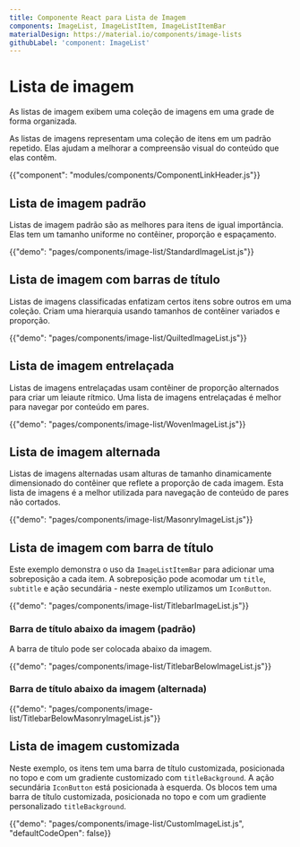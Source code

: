 ```yaml
---
title: Componente React para Lista de Imagem
components: ImageList, ImageListItem, ImageListItemBar
materialDesign: https://material.io/components/image-lists
githubLabel: 'component: ImageList'
---
```


# Lista de imagem

<p class="description">As listas de imagem exibem uma coleção de imagens em uma grade de forma organizada.</p>

As listas de imagens representam uma coleção de itens em um padrão repetido. Elas ajudam a melhorar a compreensão visual do conteúdo que elas contêm.

{{"component": "modules/components/ComponentLinkHeader.js"}}

## Lista de imagem padrão

Listas de imagem padrão são as melhores para itens de igual importância. Elas tem um tamanho uniforme no contêiner, proporção e espaçamento.

{{"demo": "pages/components/image-list/StandardImageList.js"}}

## Lista de imagem com barras de título

Listas de imagens classificadas enfatizam certos itens sobre outros em uma coleção. Criam uma hierarquia usando tamanhos de contêiner variados e proporção.

{{"demo": "pages/components/image-list/QuiltedImageList.js"}}

## Lista de imagem entrelaçada

Listas de imagens entrelaçadas usam contêiner de proporção alternados para criar um leiaute rítmico. Uma lista de imagens entrelaçadas é melhor para navegar por conteúdo em pares.

{{"demo": "pages/components/image-list/WovenImageList.js"}}

## Lista de imagem alternada

Listas de imagens alternadas usam alturas de tamanho dinamicamente dimensionado do contêiner que reflete a proporção de cada imagem. Esta lista de imagens é a melhor utilizada para navegação de conteúdo de pares não cortados.

{{"demo": "pages/components/image-list/MasonryImageList.js"}}

## Lista de imagem com barra de título

Este exemplo demonstra o uso da `ImageListItemBar` para adicionar uma sobreposição a cada item. A sobreposição pode acomodar um `title`, `subtitle` e ação secundária - neste exemplo utilizamos um `IconButton`.

{{"demo": "pages/components/image-list/TitlebarImageList.js"}}

### Barra de título abaixo da imagem (padrão)

A barra de título pode ser colocada abaixo da imagem.

{{"demo": "pages/components/image-list/TitlebarBelowImageList.js"}}

### Barra de título abaixo da imagem (alternada)

{{"demo": "pages/components/image-list/TitlebarBelowMasonryImageList.js"}}

## Lista de imagem customizada

Neste exemplo, os itens tem uma barra de título customizada, posicionada no topo e com um gradiente customizado com `titleBackground`. A ação secundária `IconButton` está posicionada à esquerda. Os blocos tem uma barra de título customizada, posicionada no topo e com um gradiente personalizado `titleBackground`.

{{"demo": "pages/components/image-list/CustomImageList.js", "defaultCodeOpen": false}}
